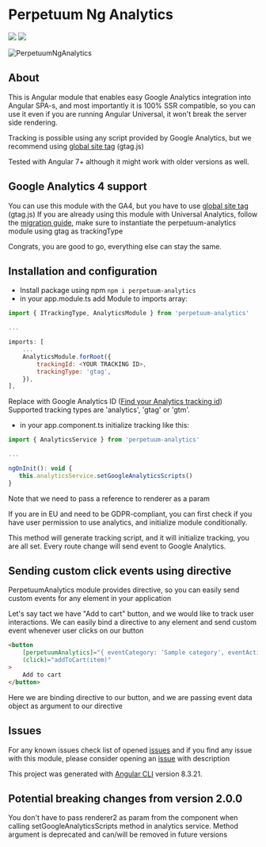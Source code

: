 # Perpetuum Ng Analytics

[![](https://img.shields.io/badge/version-1.1.4-green.svg)](https://perpetuum.eu)
[![](https://img.shields.io/badge/Angular-7+-informational.svg)](https://angular.io)

![PerpetuumNgAnalytics](https://repository-images.githubusercontent.com/239224377/1e536b00-4b7d-11ea-8f95-3681c51d54bd)

## About

This is Angular module that enables easy Google Analytics integration into Angular SPA-s, and most importantly it is 100% SSR compatible, so you can use it even if you are running Angular Universal, it won't break the server side rendering.

Tracking is possible using any script provided by Google Analytics, but we recommend using [global site tag](<https://developers.google.com/analytics/devguides/collection/gtagjs#:~:text=The%20global%20site%20tag%20(gtag,non%2Dproduct%20specific)%20gtag.>) (gtag.js)

Tested with Angular 7+ although it might work with older versions as well.

## Google Analytics 4 support

You can use this module with the GA4, but you have to use [global site tag](<https://developers.google.com/analytics/devguides/collection/gtagjs#:~:text=The%20global%20site%20tag%20(gtag,non%2Dproduct%20specific)%20gtag.>) (gtag.js)
If you are already using this module with Universal Analytics, follow the [migration guide](https://support.google.com/analytics/answer/10759417?hl=en), make sure to instantiate the perpetuum-analytics module using gtag as trackingType

Congrats, you are good to go, everything else can stay the same.

## Installation and configuration

-   Install package using npm `npm i perpetuum-analytics`
-   in your app.module.ts add Module to imports array:

```javascript
import { ITrackingType, AnalyticsModule } from 'perpetuum-analytics'

...

imports: [
    ...
    AnalyticsModule.forRoot({
        trackingId: <YOUR TRACKING ID>,
        trackingType: 'gtag',
    }),
],
```

Replace <YOUR TRACKING ID> with Google Analytics ID ([Find your Analytics tracking id](https://support.google.com/analytics/answer/1008080?hl=en))
Supported tracking types are 'analytics', 'gtag' or 'gtm'.

-   in your app.component.ts initialize tracking like this:

```javascript
import { AnalyticsService } from 'perpetuum-analytics'

...

ngOnInit(): void {
   this.analyticsService.setGoogleAnalyticsScripts()
}
```

Note that we need to pass a reference to renderer as a param

If you are in EU and need to be GDPR-compliant, you can first check if you have user permission to use analytics, and initialize module conditionally.

This method will generate tracking script, and it will initialize tracking, you are all set. Every route change will send event to Google Analytics.

## Sending custom click events using directive

PerpetuumAnalytics module provides directive, so you can easily send custom events for any element in your application

Let's say tact we have "Add to cart" button, and we would like to track user interactions. We can easily bind a directive to any element and send custom event whenever user clicks on our button

```html
<button
    [perpetuumAnalytics]="{ eventCategory: 'Sample category', eventAction: 'Add to cart click', eventLabel: 'item.name', eventValue: item.price }"
    (click)="addToCart(item)"
>
    Add to cart
</button>
```

Here we are binding directive to our button, and we are passing event data object as argument to our directive

## Issues

For any known issues check list of opened [issues](https://github.com/nrozic/perpetuum-ng-analytics/issues) and if you find any issue with this module, please consider opening an [issue](https://github.com/nrozic/perpetuum-ng-analytics/issues/new) with description

This project was generated with [Angular CLI](https://github.com/angular/angular-cli) version 8.3.21.

## Potential breaking changes from version 2.0.0

You don't have to pass renderer2 as param from the component when calling setGoogleAnalyticsScripts method in analytics service.
Method argument is deprecated and can/will be removed in future versions
